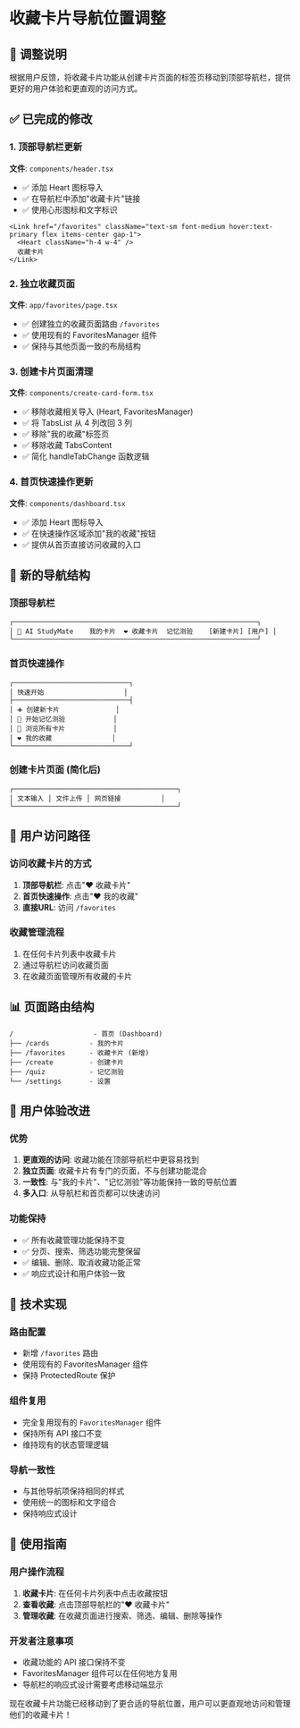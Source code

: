 # 收藏卡片导航位置调整

## 🎯 调整说明

根据用户反馈，将收藏卡片功能从创建卡片页面的标签页移动到顶部导航栏，提供更好的用户体验和更直观的访问方式。

## ✅ 已完成的修改

### 1. 顶部导航栏更新
**文件**: `components/header.tsx`
- ✅ 添加 Heart 图标导入
- ✅ 在导航栏中添加"收藏卡片"链接
- ✅ 使用心形图标和文字标识

```tsx
<Link href="/favorites" className="text-sm font-medium hover:text-primary flex items-center gap-1">
  <Heart className="h-4 w-4" />
  收藏卡片
</Link>
```

### 2. 独立收藏页面
**文件**: `app/favorites/page.tsx`
- ✅ 创建独立的收藏页面路由 `/favorites`
- ✅ 使用现有的 FavoritesManager 组件
- ✅ 保持与其他页面一致的布局结构

### 3. 创建卡片页面清理
**文件**: `components/create-card-form.tsx`
- ✅ 移除收藏相关导入 (Heart, FavoritesManager)
- ✅ 将 TabsList 从 4 列改回 3 列
- ✅ 移除"我的收藏"标签页
- ✅ 移除收藏 TabsContent
- ✅ 简化 handleTabChange 函数逻辑

### 4. 首页快速操作更新
**文件**: `components/dashboard.tsx`
- ✅ 添加 Heart 图标导入
- ✅ 在快速操作区域添加"我的收藏"按钮
- ✅ 提供从首页直接访问收藏的入口

## 🎨 新的导航结构

### 顶部导航栏
```
┌─────────────────────────────────────────────────────────────┐
│ 🧠 AI StudyMate    我的卡片  ❤️ 收藏卡片  记忆测验    [新建卡片] [用户] │
└─────────────────────────────────────────────────────────────┘
```

### 首页快速操作
```
┌─────────────────────────────┐
│ 快速开始                    │
├─────────────────────────────┤
│ ➕ 创建新卡片              │
│ 🎯 开始记忆测验            │
│ 📖 浏览所有卡片            │
│ ❤️ 我的收藏               │
└─────────────────────────────┘
```

### 创建卡片页面 (简化后)
```
┌─────────────────────────────────────────┐
│ 文本输入 │ 文件上传 │ 网页链接          │
└─────────────────────────────────────────┘
```

## 🔄 用户访问路径

### 访问收藏卡片的方式
1. **顶部导航栏**: 点击"❤️ 收藏卡片"
2. **首页快速操作**: 点击"❤️ 我的收藏"
3. **直接URL**: 访问 `/favorites`

### 收藏管理流程
1. 在任何卡片列表中收藏卡片
2. 通过导航栏访问收藏页面
3. 在收藏页面管理所有收藏的卡片

## 📊 页面路由结构

```
/                    - 首页 (Dashboard)
├── /cards          - 我的卡片
├── /favorites      - 收藏卡片 (新增)
├── /create         - 创建卡片
├── /quiz           - 记忆测验
└── /settings       - 设置
```

## 🎯 用户体验改进

### 优势
1. **更直观的访问**: 收藏功能在顶部导航栏中更容易找到
2. **独立页面**: 收藏卡片有专门的页面，不与创建功能混合
3. **一致性**: 与"我的卡片"、"记忆测验"等功能保持一致的导航位置
4. **多入口**: 从导航栏和首页都可以快速访问

### 功能保持
- ✅ 所有收藏管理功能保持不变
- ✅ 分页、搜索、筛选功能完整保留
- ✅ 编辑、删除、取消收藏功能正常
- ✅ 响应式设计和用户体验一致

## 🔧 技术实现

### 路由配置
- 新增 `/favorites` 路由
- 使用现有的 FavoritesManager 组件
- 保持 ProtectedRoute 保护

### 组件复用
- 完全复用现有的 `FavoritesManager` 组件
- 保持所有 API 接口不变
- 维持现有的状态管理逻辑

### 导航一致性
- 与其他导航项保持相同的样式
- 使用统一的图标和文字组合
- 保持响应式设计

## 🚀 使用指南

### 用户操作流程
1. **收藏卡片**: 在任何卡片列表中点击收藏按钮
2. **查看收藏**: 点击顶部导航栏的"❤️ 收藏卡片"
3. **管理收藏**: 在收藏页面进行搜索、筛选、编辑、删除等操作

### 开发者注意事项
- 收藏功能的 API 接口保持不变
- FavoritesManager 组件可以在任何地方复用
- 导航栏的响应式设计需要考虑移动端显示

现在收藏卡片功能已经移动到了更合适的导航位置，用户可以更直观地访问和管理他们的收藏卡片！
